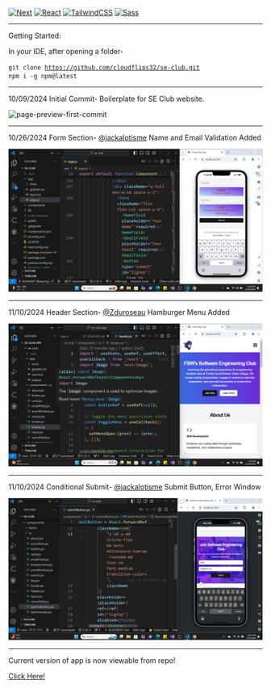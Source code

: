 [![Next](https://img.shields.io/badge/NextJS-v15.0.2-blue.svg?logo=next.js)](https://nextjs.org)
[![React](https://img.shields.io/badge/React-v18-teal.svg?logo=react)](https://react.dev)
[![TailwindCSS](https://img.shields.io/badge/Tailwind%20CSS-v3.4.1-lightblue.svg?logo=tailwindcss)](https://nextjs.org)
[![Sass](https://img.shields.io/badge/Sass-v1.81.0-pink.svg?logo=sass)](https://sass-lang.com/)

---

Getting Started:

In your IDE, after opening a folder- 

<code>git clone https://github.com/cloudflips32/se-club.git
npm i -g npm@latest</code>

---

10/09/2024 Initial Commit- Boilerplate for SE Club website.

![page-preview-first-commit](/public/images/se-club-preview-1.png)

---

10/26/2024 Form Section-
[@jackalotisme](https://github.com/jackalotisme) Name and Email Validation Added

![first-club-PR-merge](/public/images/se-club-contribution-one.png)

---

11/10/2024 Header Section- [@Zduroseau](https://github.com/Zduroseau) Hamburger Menu Added

![second-club-PR-merge](/public/images/se-club-contribution-two.png)

---

11/10/2024 Conditional Submit- [@jackalotisme](https://github.com/jackalotisme) Submit Button, Error Window

![third-club-PR-merge](/public/images/se-club-contribution-three.png)

---
Current version of app is now viewable from repo! 

[Click Here!](https://se-club.vercel.app)
